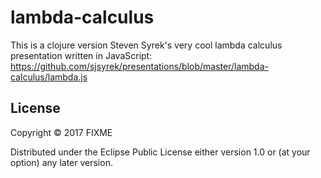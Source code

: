 # lambda-calculus

This is a clojure version Steven Syrek's very cool lambda calculus presentation written in JavaScript:
https://github.com/sjsyrek/presentations/blob/master/lambda-calculus/lambda.js

## License

Copyright © 2017 FIXME

Distributed under the Eclipse Public License either version 1.0 or (at
your option) any later version.
